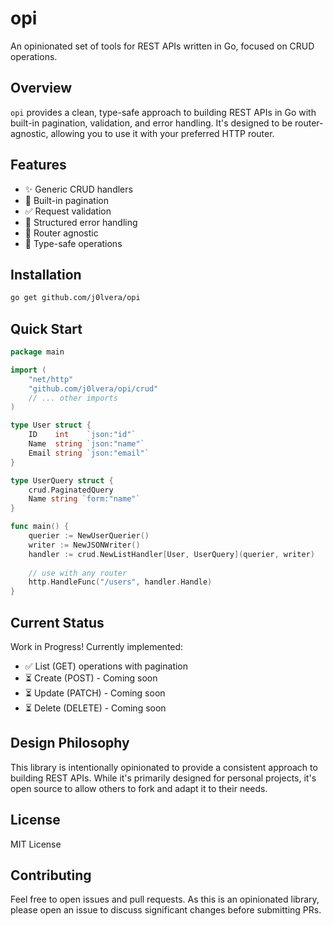 # opi

An opinionated set of tools for REST APIs written in Go, focused on CRUD operations.

## Overview

`opi` provides a clean, type-safe approach to building REST APIs in Go with built-in pagination, validation, and error handling. It's designed to be router-agnostic, allowing you to use it with your preferred HTTP router.

## Features

- ✨ Generic CRUD handlers
- 📝 Built-in pagination
- ✅ Request validation
- 🚦 Structured error handling
- 🔌 Router agnostic
- 💪 Type-safe operations

## Installation

```bash
go get github.com/j0lvera/opi
```

## Quick Start

```go
package main

import (
    "net/http"
    "github.com/j0lvera/opi/crud"
	// ... other imports
)

type User struct {
	ID    int    `json:"id"`
	Name  string `json:"name"`
	Email string `json:"email"`
}

type UserQuery struct {
    crud.PaginatedQuery
    Name string `form:"name"`
}

func main() {
	querier := NewUserQuerier()
	writer := NewJSONWriter()
	handler := crud.NewListHandler[User, UserQuery](querier, writer)
	
    // use with any router
    http.HandleFunc("/users", handler.Handle)
}
```

## Current Status

Work in Progress! Currently implemented:

- ✅ List (GET) operations with pagination
- ⏳ Create (POST) - Coming soon
- ⏳ Update (PATCH) - Coming soon
- ⏳ Delete (DELETE) - Coming soon

## Design Philosophy

This library is intentionally opinionated to provide a consistent approach to building REST APIs. While it's primarily designed for personal projects, it's open source to allow others to fork and adapt it to their needs.

## License

MIT License

## Contributing

Feel free to open issues and pull requests. As this is an opinionated library, please open an issue to discuss significant changes before submitting PRs.